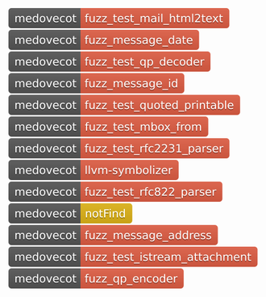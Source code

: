 [![Fuzzing Status Local](docs/medovecot/fuzz_test_mail_html2text.svg)](https://github.com/)
[![Fuzzing Status Local](docs/medovecot/fuzz_message_date.svg)](https://github.com/)
[![Fuzzing Status Local](docs/medovecot/fuzz_test_qp_decoder.svg)](https://github.com/)
[![Fuzzing Status Local](docs/medovecot/fuzz_message_id.svg)](https://github.com/)
[![Fuzzing Status Local](docs/medovecot/fuzz_test_quoted_printable.svg)](https://github.com/)
[![Fuzzing Status Local](docs/medovecot/fuzz_test_mbox_from.svg)](https://github.com/)
[![Fuzzing Status Local](docs/medovecot/fuzz_test_rfc2231_parser.svg)](https://github.com/)
[![Fuzzing Status Local](docs/medovecot/llvm-symbolizer.svg)](https://github.com/)
[![Fuzzing Status Local](docs/medovecot/fuzz_test_rfc822_parser.svg)](https://github.com/)
[![Fuzzing Status Local](docs/medovecot/notFind.svg)](https://github.com/)
[![Fuzzing Status Local](docs/medovecot/fuzz_message_address.svg)](https://github.com/)
[![Fuzzing Status Local](docs/medovecot/fuzz_test_istream_attachment.svg)](https://github.com/)
[![Fuzzing Status Local](docs/medovecot/fuzz_qp_encoder.svg)](https://github.com/)
